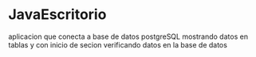 # JavaEscritorio

aplicacion
que conecta a base de datos postgreSQL
 mostrando datos en tablas y con inicio de secion verificando datos en la base de datos
